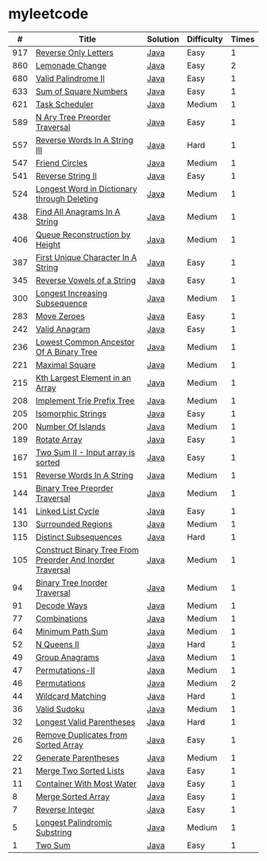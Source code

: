 # myleetcode

| #    | Title                                                        | Solution                                                     | Difficulty | Times |
| ---- | ------------------------------------------------------------ | ------------------------------------------------------------ | ---------- | ----- |
| 917  | [Reverse Only Letters](https://leetcode-cn.com/problems/reverse-only-letters/) | [Java](src/main/java/cn/rainshell/myleetcode/reverseOnlyLetters/ReverseOnlyLetters.java) | Easy       | 1     |
| 860  | [Lemonade Change](https://leetcode-cn.com/problems/lemonade-change/) | [Java](src/main/java/cn/rainshell/myleetcode/lemonadeChange/LemonadeChange.java) | Easy       | 2     |
| 680  | [Valid Palindrome II](https://leetcode.com/problems/valid-palindrome-ii/description/) | [Java](src/main/java/cn/rainshell/myleetcode/validPalindromeII/ValidPalindromeII.java) | Easy       | 1     |
| 633  | [Sum of Square Numbers](https://leetcode.com/problems/sum-of-square-numbers/description/) | [Java](src/main/java/cn/rainshell/myleetcode/sumOfSquareNumbers/SumOfSquareNumbers.java) | Easy       | 1     |
| 621  | [Task Scheduler](https://leetcode-cn.com/problems/task-scheduler/) | [Java](src/main/java/cn/rainshell/myleetcode/taskScheduler/TaskScheduler.java) | Medium       | 1     |
| 589  | [N Ary Tree Preorder Traversal](https://leetcode-cn.com/problems/n-ary-tree-preorder-traversal/) | [Java](src/main/java/cn/rainshell/myleetcode/nAryTreePreorderTraversal/NAryTreePreorderTraversal.java) | Easy       | 1     |
| 557  | [Reverse Words In A String III](https://leetcode-cn.com/problems/reverse-words-in-a-string-iii/) | [Java](src/main/java/cn/rainshell/myleetcode/reverseWordsInAStringIII/ReverseWordsInAStringIII.java) | Hard       | 1     |
| 547  | [Friend Circles](https://leetcode-cn.com/problems/friend-circles/) | [Java](src/main/java/cn/rainshell/myleetcode/friendCircles/FriendCircles.java) | Medium       | 1     |
| 541  | [Reverse String II](https://leetcode-cn.com/problems/reverse-string-ii/) | [Java](src/main/java/cn/rainshell/myleetcode/reverseStringII/ReverseStringII.java) | Easy       | 1     |
| 524  | [Longest Word in Dictionary through Deleting](https://leetcode.com/problems/longest-word-in-dictionary-through-deleting/) | [Java](src/main/java/cn/rainshell/myleetcode/longestWordInDictionaryThroughDeleting/LongestWordInDictionaryThroughDeleting.java) | Medium     | 1     |
| 438  | [Find All Anagrams In A String](https://leetcode-cn.com/problems/find-all-anagrams-in-a-string/) | [Java](src/main/java/cn/rainshell/myleetcode/findAllAnagramsInAString/FindAllAnagramsInAString.java) | Medium     | 1     |
| 406  | [Queue Reconstruction by Height](https://leetcode.com/problems/queue-reconstruction-by-height/) | [Java](src/main/java/cn/rainshell/myleetcode/queueReconstructionByHeight/QueueReconstructionByHeight.java) | Medium     | 1     |
| 387  | [First Unique Character In A String](https://leetcode-cn.com/problems/first-unique-character-in-a-string/) | [Java](src/main/java/cn/rainshell/myleetcode/firstUniqueCharacterInAString/FirstUniqueCharacterInAString.java) | Easy     | 1     |
| 345  | [Reverse Vowels of a String](https://leetcode.com/problems/reverse-vowels-of-a-string/description/) | [Java](src/main/java/cn/rainshell/myleetcode/reverseVowelsOfAString/ReverseVowelsOfAString.java) | Easy       | 1     |
| 300  | [Longest Increasing Subsequence](https://leetcode-cn.com/problems/longest-increasing-subsequence/solution/dong-tai-gui-hua-er-fen-cha-zhao-tan-xin-suan-fa-p/) | [Java](cn.rainshell.myleetcode.longestIncreasingSubsequence.LongestIncreasingSubsequence) | Medium       | 1     |
| 283  | [Move Zeroes](https://leetcode-cn.com/problems/move-zeroes/submissions/) | [Java](src/main/java/cn/rainshell/myleetcode/moveZeroes/MoveZeroes.java) | Easy       | 1     |
| 242  | [Valid Anagram](https://leetcode-cn.com/problems/valid-anagram/submissions/) | [Java](src/main/java/cn/rainshell/myleetcode/validAnagram/ValidAnagram.java) | Easy       | 1     |
| 236  | [Lowest Common Ancestor Of A Binary Tree](https://leetcode-cn.com/problems/lowest-common-ancestor-of-a-binary-tree/) | [Java](src/main/java/cn/rainshell/myleetcode/lowestCommonAncestorOfABinaryTree/LowestCommonAncestorOfABinaryTree.java) | Medium       | 1     |
| 221  | [Maximal Square](https://leetcode-cn.com/problems/maximal-square/) | [Java](src/main/java/cn/rainshell/myleetcode/maximalSquare/MaximalSquare.java) | Medium       | 1     |
| 215  | [Kth Largest Element in an Array](https://leetcode.com/problems/kth-largest-element-in-an-array/) | [Java](src/main/java/cn/rainshell/myleetcode/kthLargestElementInAnArray/KthLargestElementInAnArray.java) | Medium       | 1     |
| 208  | [Implement Trie Prefix Tree](https://leetcode-cn.com/problems/implement-trie-prefix-tree/) | [Java](src/main/java/cn/rainshell/myleetcode/implementTriePrefixTree/ImplementTriePrefixTree.java) | Medium       | 1     |
| 205  | [Isomorphic Strings](https://leetcode-cn.com/problems/isomorphic-strings/) | [Java](src/main/java/cn/rainshell/myleetcode/isomorphicStrings/IsomorphicStrings.java) | Easy       | 1     |
| 200  | [Number Of Islands](https://leetcode-cn.com/problems/number-of-islands/) | [Java](src/main/java/cn/rainshell/myleetcode/numberOfIslands/NumberOfIslands.java) | Medium       | 1     |
| 189  | [Rotate Array](https://leetcode-cn.com/problems/rotate-array/) | [Java](src/main/java/cn/rainshell/myleetcode/rotateArray/RotateArray.java) | Easy       | 1     |
| 167  | [Two Sum II - Input array is sorted](https://leetcode.com/problems/two-sum-ii-input-array-is-sorted/description/) | [Java](src/main/java/cn/rainshell/myleetcode/twoSumIIInputArrayIsSorted/TwoSumIIInputArrayIsSorted.java) | Easy       | 1     |
| 151  | [Reverse Words In A String](https://leetcode-cn.com/problems/reverse-words-in-a-string/) | [Java](src/main/java/cn/rainshell/myleetcode/reverseWordsInAString/ReverseWordsInAString.java) | Medium       | 1     |
| 144  | [Binary Tree Preorder Traversal](https://leetcode-cn.com/problems/binary-tree-preorder-traversal/) | [Java](src/main/java/cn/rainshell/myleetcode/binaryTreePreorderTraversal/BinaryTreePreorderTraversal.java) | Medium       | 1     |
| 141  | [Linked List Cycle](https://leetcode-cn.com/problems/linked-list-cycle/) | [Java](src/main/java/cn/rainshell/myleetcode/linkedListCycle/LinkedListCycle.java) | Easy       | 1     |
| 130  | [Surrounded Regions](https://leetcode-cn.com/problems/surrounded-regions/) | [Java](src/main/java/cn/rainshell/myleetcode/surroundedRegions/SurroundedRegions.java) | Medium       | 1     |
| 115  | [Distinct Subsequences](https://leetcode-cn.com/problems/distinct-subsequences/) | [Java](src/main/java/cn/rainshell/myleetcode/distinctSubsequences/DistinctSubsequences.java) | Hard       | 1     |
| 105  | [Construct Binary Tree From Preorder And Inorder Traversal](https://leetcode-cn.com/problems/construct-binary-tree-from-preorder-and-inorder-traversal/) | [Java](src/main/java/cn/rainshell/myleetcode/constructBinaryTreeFromPreorderAndInorderTraversal/ConstructBinaryTreeFromPreorderAndInorderTraversal.java) | Medium       | 1     |
| 94   | [Binary Tree Inorder Traversal](https://leetcode-cn.com/problems/binary-tree-inorder-traversal/) | [Java](src/main/java/cn/rainshell/myleetcode/binaryTreeInorderTraversal/BinaryTreeInorderTraversal.java) | Medium       | 1     |
| 91   | [Decode Ways](https://leetcode-cn.com/problems/decode-ways/) | [Java](src/main/java/cn/rainshell/myleetcode/decodeWays/DecodeWays.java) | Medium       | 1     |
| 77   | [Combinations](https://leetcode-cn.com/problems/combinations/) | [Java](src/main/java/cn/rainshell/myleetcode/combinations/Combinations.java) | Medium       | 1     |
| 64   | [Minimum Path Sum](https://leetcode-cn.com/problems/minimum-path-sum/) | [Java](src/main/java/cn/rainshell/myleetcode/minimumPathSum/MinimumPathSum.java) | Medium       | 1     |
| 52   | [N Queens II](https://leetcode-cn.com/problems/n-queens-ii/) | [Java](src/main/java/cn/rainshell/myleetcode/NQueensII/NQueensII.java) | Hard       | 1     |
| 49   | [Group Anagrams](https://leetcode-cn.com/problems/group-anagrams/) | [Java](src/main/java/cn/rainshell/myleetcode/groupAnagrams/GroupAnagrams.java) | Medium       | 1     |
| 47   | [Permutations-II](https://leetcode-cn.com/problems/permutations-ii/) | [Java](src/main/java/cn/rainshell/myleetcode/permutationsII/PermutationsII.java) | Medium       | 1     |
| 46   | [Permutations](https://leetcode-cn.com/problems/permutations/) | [Java](src/main/java/cn/rainshell/myleetcode/permutations/Permutations.java) | Medium       | 2     |
| 44   | [Wildcard Matching](https://leetcode-cn.com/problems/wildcard-matching/) | [Java](src/main/java/cn/rainshell/myleetcode/wildcardMatching/WildcardMatching.java) | Hard       | 1     |
| 36   | [Valid Sudoku](https://leetcode-cn.com/problems/valid-sudoku/) | [Java](src/main/java/cn/rainshell/myleetcode/validSudoku/ValidSudoku.java) | Medium       | 1     |
| 32   | [Longest Valid Parentheses](https://leetcode-cn.com/problems/longest-increasing-subsequence/) | [Java](src/main/java/cn/rainshell/myleetcode/longestValidParentheses/LongestValidParentheses.java) | Hard       | 1     |
| 26   | [Remove Duplicates from Sorted Array](https://leetcode-cn.com/problems/merge-two-sorted-lists/) | [Java](src/main/java/cn/rainshell/myleetcode/removeDuplicatesFromSortedArray/RemoveDuplicatesFromSortedArray.java) | Easy       | 1     |
| 22   | [Generate Parentheses](https://leetcode-cn.com/problems/generate-parentheses/) | [Java](src/main/java/cn/rainshell/myleetcode/generateParentheses/GenerateParentheses.java) | Medium       | 1     |
| 21   | [Merge Two Sorted Lists](https://leetcode.com/problems/container-with-most-water/) | [Java](src/main/java/cn/rainshell/myleetcode/mergeTwoSortedLists/MergeTwoSortedLists.java) | Easy       | 1     |
| 11   | [Container With Most Water](https://leetcode.com/problems/container-with-most-water/) | [Java](src/main/java/cn/rainshell/myleetcode/containerWithMostWater/ContainerWithMostWater.java) | Easy       | 1     |
| 8    | [Merge Sorted Array](https://leetcode.com/problems/merge-sorted-array/description/) | [Java](src/main/java/cn/rainshell/myleetcode/mergeSortedArray/MergeSortedArray.java) | Easy       | 1     |
| 7    | [Reverse Integer](https://leetcode-cn.com/problems/reverse-integer/) | [Java](src/main/java/cn/rainshell/myleetcode/reverseInteger/ReverseInteger.java) | Easy       | 1     |
| 5    | [Longest Palindromic Substring](https://leetcode-cn.com/problems/longest-palindromic-substring/) | [Java](src/main/java/cn/rainshell/myleetcode/longestPalindromicSubstring/LongestPalindromicSubstring.java) | Medium       | 1     |
| 1    | [Two Sum](https://leetcode-cn.com/problems/two-sum/) | [Java](src/main/java/cn/rainshell/myleetcode/twoSum/TwoSum.java) | Easy       | 1     |




